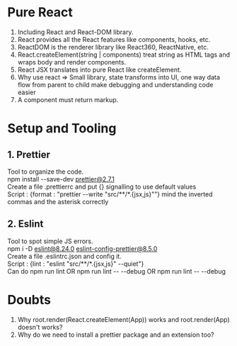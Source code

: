 # Pure React

1. Including React and React-DOM library.
2. React provides all the React features like components, hooks, etc.
3. ReactDOM is the renderer library like React360, ReactNative, etc.
4. React.createElement(string | components) treat string as HTML tags and wraps body and render components.
5. React JSX translates into pure React like createElement.
6. Why use react => Small library, state transforms into UI, one way data flow from parent to child make debugging and understanding code easier
7. A component must return markup.

# Setup and Tooling

## 1. Prettier

Tool to organize the code.<br />
npm install --save-dev prettier@2.7.1<br />
Create a file .prettierrc and put {} signalling to use default values<br />
Script : {format : "prettier --write \"src/\*\*/\*.{jsx,js}\""} mind the inverted commas and the asterisk correctly

## 2. Eslint

Tool to spot simple JS errors.<br />
npm i -D eslint@8.24.0 eslint-config-prettier@8.5.0<br />
Create a file .eslintrc.json and config it.<br />
Script : {lint : "eslint \"src/\*\*/\*.{jsx,js}\" --quiet"}<br />
Can do npm run lint OR npm run lint -- --debug OR npm run lint -- --debug

# Doubts

1. Why root.render(React.createElement(App)) works and root.render(App) doesn't works?
2. Why do we need to install a prettier package and an extension too?
